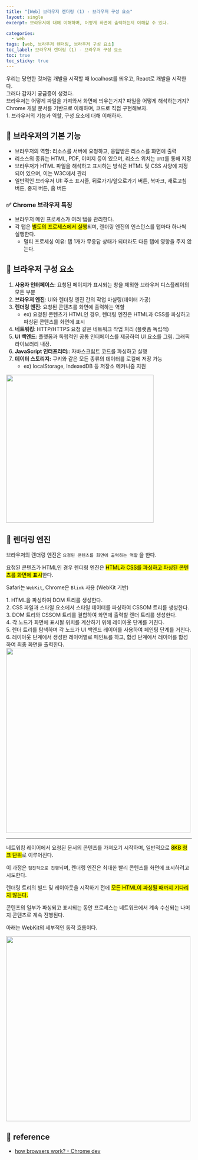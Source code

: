 ```yaml
---
title: "[Web] 브라우저 렌더링 (1) - 브라우저 구성 요소"
layout: single
excerpt: 브라우저에 대해 이해하며, 어떻게 화면에 출력하는지 이해할 수 있다.

categories:
  - web
tags: [web, 브라우저 렌더링, 브라우저 구성 요소]
toc_label: 브라우저 렌더링 (1) - 브라우저 구성 요소
toc: true
toc_sticky: true
---
```


<div class="red-box">
  <div>우리는 당연한 것처럼 개발을 시작할 때 localhost를 띄우고, React로 개발을 시작한다.</div>
  <div>그러다 갑자기 궁금증이 생겼다.</div>
  <div>브라우저는 어떻게 파일을 가져와서 화면에 띄우는거지? 파일을 어떻게 해석하는거지?</div>
  <div>Chrome 개발 문서를 기반으로 이해하며, 코드로 직접 구현해보자.</div>
</div>

<div class="blue-box">
  <div>1. 브라우저의 기능과 역할, 구성 요소에 대해 이해하자.</div>
</div>

## 📘 브라우저의 기본 기능

- 브라우저의 역할: 리소스를 서버에 요청하고, 응답받은 리소스를 화면에 출력
- 리소스의 종류는 HTML, PDF, 이미지 등이 있으며, 리소스 위치는 `URI`를 통해 지정
- 브라우저가 HTML 파일을 해석하고 표시하는 방식은 HTML 및 CSS 사양에 지정되어 있으며, 이는 W3C에서 관리
- 일반적인 브라우저 UI: 주소 표시줄, 뒤로가기/앞으로가기 버튼, 북마크, 새로고침 버튼, 중지 버튼, 홈 버튼

### ✅ Chrome 브라우저 특징

- 브라우저 메인 프로세스가 여러 탭을 관리한다.
- 각 탭은 <mark class="mark">별도의 프로세스에서 실행</mark>되며, 렌더링 엔진의 인스턴스를 탭마다 하나씩 실행한다.
  - 멀티 프로세싱 이유: 탭 1개가 무응답 상태가 되더라도 다른 탭에 영향을 주지 않는다.

## 📘 브라우저 구성 요소

1. **사용자 인터페이스**: 요청된 페이지가 표시되는 창을 제외한 브라우저 디스플레이의 모든 부분
2. **브라우저 엔진**: UI와 렌더링 엔진 간의 작업 마샬링(데이터 가공)
3. **렌더링 엔진**: 요청된 콘텐츠를 화면에 출력하는 역할
   - ex) 요청된 콘텐츠가 HTML인 경우, 렌더링 엔진은 HTML과 CSS를 파싱하고 파싱된 콘텐츠를 화면에 표시
4. **네트워킹**: HTTP/HTTPS 요청 같은 네트워크 작업 처리 (플랫폼 독립적)
5. **UI 백엔드**: 플랫폼과 독립적인 공통 인터페이스를 제공하여 UI 요소를 그림. 그래픽 라이브러리 내장.
6. **JavaScript 인터프리터:**: 자바스크립트 코드를 파싱하고 실행
7. **데이터 스토리지:** 쿠키와 같은 모든 종류의 데이터를 로컬에 저장 가능
   - ex) localStorage, IndexedDB 등 저장소 메커니즘 지원

<img width="400" src="https://github.com/user-attachments/assets/e3a174a8-06ed-4f45-92bd-6dabb997fa7c" />

## 📘 렌더링 엔진

브라우저의 렌더링 엔진은 `요청된 콘텐츠를 화면에 출력하는 역할` 을 한다.

요청된 콘텐츠가 HTML인 경우 렌더링 엔진은 <mark class="mark">HTML과 CSS를 파싱하고 파싱된 콘텐츠를 화면에 표시</mark>한다.

Safari는 `WebKit`, Chrome은 `Blink` 사용 (WebKit 기반)

<div class="blue-box">
  <div>1. HTML을 파싱하여 DOM 트리를 생성한다.</div>
  <div>2. CSS 파일과 스타일 요소에서 스타일 데이터를 파싱하여 CSSOM 트리를 생성한다.</div>
  <div>3. DOM 트리와 CSSOM 트리를 결합하여 화면에 출력할 렌더 트리를 생성한다.</div>
  <div>4. 각 노드가 화면에 표시될 위치를 계산하기 위해 레이아웃 단계를 거친다.</div>
  <div>5. 렌더 트리를 탐색하며 각 노드가 UI 백엔드 레이어를 사용하여 페인팅 단계를 거친다.</div>
  <div>6. 레이아웃 단계에서 생성한 레이어별로 페인트를 하고, 합성 단계에서 레이어를 합성하여 최종 화면을 출력한다.</div>
</div>

<img width="500" src="https://github.com/user-attachments/assets/1c9aaea8-c132-4dec-af89-5f797c30c1f2" />

---

네트워킹 레이어에서 요청된 문서의 콘텐츠를 가져오기 시작하며, 일반적으로 <mark class="mark">8KB 청크 단위</mark>로 이루어진다.

이 과정은 `점진적으로 진행`되며, 렌더링 엔진은 최대한 빨리 콘텐츠를 화면에 표시하려고 시도한다.

렌더링 트리의 빌드 및 레이아웃을 시작하기 전에 <mark class="mark">모든 HTML이 파싱될 때까지 기다리지 않는다.</mark>

콘텐츠의 일부가 파싱되고 표시되는 동안 프로세스는 네트워크에서 계속 수신되는 나머지 콘텐츠로 계속 진행된다.

아래는 WebKit의 세부적인 동작 흐름이다.

<img width="500" src="https://github.com/user-attachments/assets/42eda753-0bee-4cf2-b771-72823e223e0d" />

## 📘 reference

- [how browsers work? - Chrome dev](https://web.dev/articles/howbrowserswork?hl=ko)
